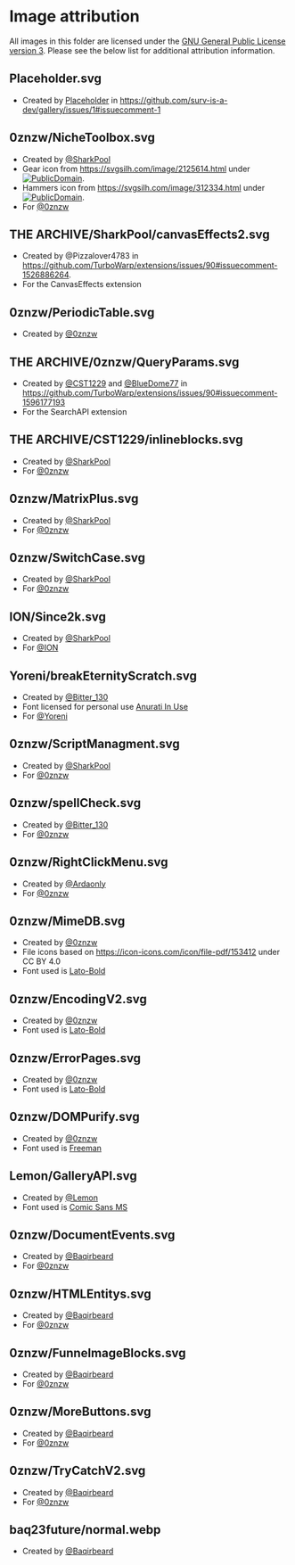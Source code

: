 # Image attribution

All images in this folder are licensed under the [GNU General Public License version 3](../../licenses/GPL-3.0.txt). Please see the below list for additional attribution information.
## Placeholder.svg
 - Created by [Placeholder](#) in https://github.com/surv-is-a-dev/gallery/issues/1#issuecomment-1

## 0znzw/NicheToolbox.svg
 - Created by [@SharkPool](https://www.youtube.com/c/SharkPoolthe1)
 - Gear icon from https://svgsilh.com/image/2125614.html under [![PublicDomain](https://licensebuttons.net/p/zero/1.0/80x15.png)](https://creativecommons.org/publicdomain/zero/1.0/).
 - Hammers icon from https://svgsilh.com/image/312334.html under [![PublicDomain](https://licensebuttons.net/p/zero/1.0/80x15.png)](https://creativecommons.org/publicdomain/zero/1.0/).
 - For [@0znzw](https://scratch.mit.edu/users/0znzw)

## THE ARCHIVE/SharkPool/canvasEffects2.svg
 - Created by @Pizzalover4783 in https://github.com/TurboWarp/extensions/issues/90#issuecomment-1526886264.
 - For the CanvasEffects extension

## 0znzw/PeriodicTable.svg
 - Created by [@0znzw](https://scratch.mit.edu/users/0znzw)

## THE ARCHIVE/0znzw/QueryParams.svg
 - Created by [@CST1229](https://github.com/CST1229) and [@BlueDome77](https://github.com/BlueDome77) in https://github.com/TurboWarp/extensions/issues/90#issuecomment-1596177193
 - For the SearchAPI extension

## THE ARCHIVE/CST1229/inlineblocks.svg
 - Created by [@SharkPool](https://www.youtube.com/c/SharkPoolthe1)
 - For [@0znzw](https://scratch.mit.edu/users/0znzw)

## 0znzw/MatrixPlus.svg
 - Created by [@SharkPool](https://www.youtube.com/c/SharkPoolthe1)
 - For [@0znzw](https://scratch.mit.edu/users/0znzw)

## 0znzw/SwitchCase.svg
 - Created by [@SharkPool](https://www.youtube.com/c/SharkPoolthe1)
 - For [@0znzw](https://scratch.mit.edu/users/0znzw)

## ION/Since2k.svg
 - Created by [@SharkPool](https://www.youtube.com/c/SharkPoolthe1)
 - For [@ION](https://scratch.mit.edu/users/ionslayer)

## Yoreni/breakEternityScratch.svg
 - Created by [@Bitter_130](https://linktr.ee/Bitter_130)
 - Font licensed for personal use [Anurati In Use](https://www.emmeranrichard.fr/foundry/anurati-pro)
 - For [@Yoreni](https://github.com/Yoreni)

## 0znzw/ScriptManagment.svg
 - Created by [@SharkPool](https://www.youtube.com/c/SharkPoolthe1)
 - For [@0znzw](https://scratch.mit.edu/users/0znzw)

## 0znzw/spellCheck.svg
 - Created by [@Bitter_130](https://linktr.ee/Bitter_130)
 - For [@0znzw](https://scratch.mit.edu/users/0znzw)

## 0znzw/RightClickMenu.svg
 - Created by [@Ardaonly](https://www.youtube.com/channel/UCjZKSSnH7y_tBeptES74fFQ)
 - For [@0znzw](https://scratch.mit.edu/users/0znzw)

## 0znzw/MimeDB.svg
 - Created by [@0znzw](https://scratch.mit.edu/users/0znzw)
 - File icons based on https://icon-icons.com/icon/file-pdf/153412 under CC BY 4.0
 - Font used is [Lato-Bold](https://fonts.google.com/specimen/Lato/)

## 0znzw/EncodingV2.svg
 - Created by [@0znzw](https://scratch.mit.edu/users/0znzw)
 - Font used is [Lato-Bold](https://fonts.google.com/specimen/Lato/)

## 0znzw/ErrorPages.svg
 - Created by [@0znzw](https://scratch.mit.edu/users/0znzw)
 - Font used is [Lato-Bold](https://fonts.google.com/specimen/Lato/)

## 0znzw/DOMPurify.svg
 - Created by [@0znzw](https://scratch.mit.edu/users/0znzw)
 - Font used is [Freeman](https://fonts.google.com/specimen/Freeman/)

## Lemon/GalleryAPI.svg
 - Created by [@Lemon](https://scratch.mit.edu/users/BludIsAnLemon)
 - Font used is [Comic Sans MS](#)

## 0znzw/DocumentEvents.svg
 - Created by [@Baqirbeard](https://github.com/baqirbeard/)
 - For [@0znzw](https://scratch.mit.edu/users/0znzw)

## 0znzw/HTMLEntitys.svg
 - Created by [@Baqirbeard](https://github.com/baqirbeard/)
 - For [@0znzw](https://scratch.mit.edu/users/0znzw)

## 0znzw/FunneImageBlocks.svg
 - Created by [@Baqirbeard](https://github.com/baqirbeard/)
 - For [@0znzw](https://scratch.mit.edu/users/0znzw)

## 0znzw/MoreButtons.svg
 - Created by [@Baqirbeard](https://github.com/baqirbeard/)
 - For [@0znzw](https://scratch.mit.edu/users/0znzw)

## 0znzw/TryCatchV2.svg
 - Created by [@Baqirbeard](https://github.com/baqirbeard/)
 - For [@0znzw](https://scratch.mit.edu/users/0znzw)

## baq23future/normal.webp
 - Created by [@Baqirbeard](https://github.com/baqirbeard/)
